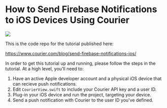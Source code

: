 # How to Send Firebase Notifications to iOS Devices Using Courier

![](https://www.courier.com/_next/image/?url=https%3A%2F%2Fimages.ctfassets.net%2Fz7iqk1q8njt4%2F4lywLojIlORFSde53hrXuR%2Fab5d48410595dce6006407b60f2d60d8%2Fimage1.png&w=1920&q=75)

This is the code repo for the tutorial published here:

https://www.courier.com/blog/send-firebase-notifications-ios/

In order to get this tutorial up and running, please follow the steps in the tutorial. At a high level, you'll need to:

1. Have an active Apple developer account and a physical iOS device that can recieve push notifications.
2. Edit `CourierView.swift` to include your Courier API key and a user ID.
3. Plug-in your iOS device and run the project, targeting your device.
4. Send a push notification with Courier to the user ID you've defined.
